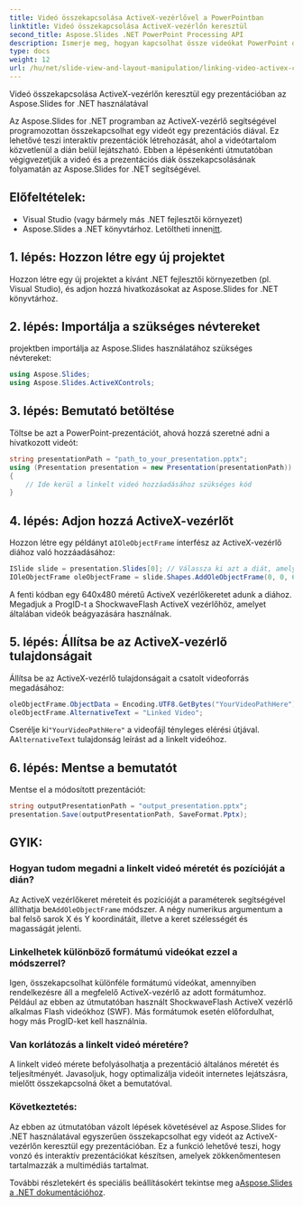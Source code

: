 ```yaml
---
title: Videó összekapcsolása ActiveX-vezérlővel a PowerPointban
linktitle: Videó összekapcsolása ActiveX-vezérlőn keresztül
second_title: Aspose.Slides .NET PowerPoint Processing API
description: Ismerje meg, hogyan kapcsolhat össze videókat PowerPoint diákkal az Aspose.Slides for .NET segítségével. Ez a részletes útmutató forráskódot és tippeket tartalmaz az interaktív és lebilincselő prezentációk létrehozásához linkelt videókkal.
type: docs
weight: 12
url: /hu/net/slide-view-and-layout-manipulation/linking-video-activex-control/
---
```

Videó összekapcsolása ActiveX-vezérlőn keresztül egy prezentációban az Aspose.Slides for .NET használatával

Az Aspose.Slides for .NET programban az ActiveX-vezérlő segítségével programozottan összekapcsolhat egy videót egy prezentációs diával. Ez lehetővé teszi interaktív prezentációk létrehozását, ahol a videótartalom közvetlenül a dián belül lejátszható. Ebben a lépésenkénti útmutatóban végigvezetjük a videó és a prezentációs diák összekapcsolásának folyamatán az Aspose.Slides for .NET segítségével.

## Előfeltételek:
- Visual Studio (vagy bármely más .NET fejlesztői környezet)
-  Aspose.Slides a .NET könyvtárhoz. Letöltheti innen[itt](https://releases.aspose.com/slides/net/).

## 1. lépés: Hozzon létre egy új projektet
Hozzon létre egy új projektet a kívánt .NET fejlesztői környezetben (pl. Visual Studio), és adjon hozzá hivatkozásokat az Aspose.Slides for .NET könyvtárhoz.

## 2. lépés: Importálja a szükséges névtereket
projektben importálja az Aspose.Slides használatához szükséges névtereket:

```csharp
using Aspose.Slides;
using Aspose.Slides.ActiveXControls;
```

## 3. lépés: Bemutató betöltése
Töltse be azt a PowerPoint-prezentációt, ahová hozzá szeretné adni a hivatkozott videót:

```csharp
string presentationPath = "path_to_your_presentation.pptx";
using (Presentation presentation = new Presentation(presentationPath))
{
    // Ide kerül a linkelt videó hozzáadásához szükséges kód
}
```

## 4. lépés: Adjon hozzá ActiveX-vezérlőt
 Hozzon létre egy példányt a`IOleObjectFrame` interfész az ActiveX-vezérlő diához való hozzáadásához:

```csharp
ISlide slide = presentation.Slides[0]; // Válassza ki azt a diát, amelyhez hozzá szeretné adni a videót
IOleObjectFrame oleObjectFrame = slide.Shapes.AddOleObjectFrame(0, 0, 640, 480, "Video", "ShockwaveFlash.ShockwaveFlash.10");
```

A fenti kódban egy 640x480 méretű ActiveX vezérlőkeretet adunk a diához. Megadjuk a ProgID-t a ShockwaveFlash ActiveX vezérlőhöz, amelyet általában videók beágyazására használnak.

## 5. lépés: Állítsa be az ActiveX-vezérlő tulajdonságait
Állítsa be az ActiveX-vezérlő tulajdonságait a csatolt videoforrás megadásához:

```csharp
oleObjectFrame.ObjectData = Encoding.UTF8.GetBytes("YourVideoPathHere"); // Cserélje ki a tényleges videofájl elérési útját
oleObjectFrame.AlternativeText = "Linked Video";
```

 Cserélje ki`"YourVideoPathHere"` a videofájl tényleges elérési útjával. A`AlternativeText` tulajdonság leírást ad a linkelt videóhoz.

## 6. lépés: Mentse a bemutatót
Mentse el a módosított prezentációt:

```csharp
string outputPresentationPath = "output_presentation.pptx";
presentation.Save(outputPresentationPath, SaveFormat.Pptx);
```

## GYIK:

### Hogyan tudom megadni a linkelt videó méretét és pozícióját a dián?
 Az ActiveX vezérlőkeret méreteit és pozícióját a paraméterek segítségével állíthatja be`AddOleObjectFrame` módszer. A négy numerikus argumentum a bal felső sarok X és Y koordinátáit, illetve a keret szélességét és magasságát jelenti.

### Linkelhetek különböző formátumú videókat ezzel a módszerrel?
Igen, összekapcsolhat különféle formátumú videókat, amennyiben rendelkezésre áll a megfelelő ActiveX-vezérlő az adott formátumhoz. Például az ebben az útmutatóban használt ShockwaveFlash ActiveX vezérlő alkalmas Flash videókhoz (SWF). Más formátumok esetén előfordulhat, hogy más ProgID-ket kell használnia.

### Van korlátozás a linkelt videó méretére?
A linkelt videó mérete befolyásolhatja a prezentáció általános méretét és teljesítményét. Javasoljuk, hogy optimalizálja videóit internetes lejátszásra, mielőtt összekapcsolná őket a bemutatóval.

### Következtetés:
Az ebben az útmutatóban vázolt lépések követésével az Aspose.Slides for .NET használatával egyszerűen összekapcsolhat egy videót az ActiveX-vezérlőn keresztül egy prezentációban. Ez a funkció lehetővé teszi, hogy vonzó és interaktív prezentációkat készítsen, amelyek zökkenőmentesen tartalmazzák a multimédiás tartalmat.

 További részletekért és speciális beállításokért tekintse meg a[Aspose.Slides a .NET dokumentációhoz](https://reference.aspose.com/slides/net/).